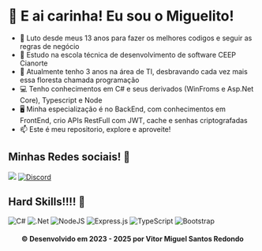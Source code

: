 <h1>👋 E ai carinha! Eu sou o Miguelito!</h1>

<ul>
<li> 📖 Luto desde meus 13 anos para fazer os melhores codigos e seguir as regras de negócio</li>
<li> 📘 Estudo na escola técnica de desenvolvimento de software CEEP Cianorte</li>
<li> 📆 Atualmente tenho 3 anos na área de TI, desbravando cada vez mais essa floresta chamada programação</li>
<li> 💻 Tenho conhecimentos em C# e seus derivados (WinFroms e Asp.Net Core), Typescript e Node</li>
<li> 🖥️ Minha especialização é no BackEnd, com conhecimentos em FrontEnd, crio APIs RestFull com JWT, cache e senhas criptografadas</li>
<li> 📫 Este é meu repositorio, explore e aproveite!</li>
</ul>

<h2>Minhas Redes sociais! 🎨</h2>

<a href="https://br.linkedin.com/in/vitor-miguel-santos-redondo-6b9b41284"><img src="https://img.shields.io/badge/linkedin-%230077B5.svg?style=for-the-badge&logo=linkedin&logoColor=white" /></a>
<a href="https://discord.gg/A9jQ4WJu"><img alt="Discord" src="https://img.shields.io/badge/%3Cvitor_miguel%3E-%237289DA.svg?style=for-the-badge&logo=discord&logoColor=white"/></a>

<h2>Hard Skills!!!! 🎸</h2>

<div>
<img alt="C#" src="https://img.shields.io/badge/c%23-%23239120.svg?style=for-the-badge&logo=c-sharp&logoColor=white"/>

<img alt=".Net" src="https://img.shields.io/badge/.NET-5C2D91?style=for-the-badge&logo=.net&logoColor=white"/>

<img alt="NodeJS" src="https://img.shields.io/badge/node.js-%2343853D.svg?style=for-the-badge&logo=node-dot-js&logoColor=white"/>

<img alt="Express.js" src="https://img.shields.io/badge/express.js-%23404d59.svg?style=for-the-badge&logo=express&logoColor=%2361DAFB"/>

<img alt="TypeScript" src="https://img.shields.io/badge/typescript-%23007ACC.svg?style=for-the-badge&logo=typescript&logoColor=white"/>

<img alt="Bootstrap" src="https://img.shields.io/badge/bootstrap-%23563D7C.svg?style=for-the-badge&logo=bootstrap&logoColor=white"/>
</div>

<h4 align="center">
  © Desenvolvido em 2023 - 2025 por Vitor Miguel Santos Redondo
</h4>
